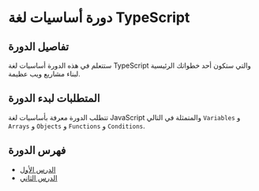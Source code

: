 # دورة أساسيات لغة TypeScript

## تفاصيل الدورة

ستتعلم في هذه الدورة أساسيات لغة TypeScript والتي ستكون أحد خطواتك الرئيسية لبناء مشاريع ويب عظيمة.

## المتطلبات لبدء الدورة

تتطلب الدورة معرفة بأساسيات لغة JavaScript والمتمثلة في التالي `Variables` و `Arrays` و `Objects` و `Functions` و `Conditions`.

## فهرس الدورة

- [الدرس الأول](https://github.com/AymanAlshanqiti/typescript-course/tree/lesson-1)
- [الدرس الثاني](https://github.com/AymanAlshanqiti/typescript-course/tree/lesson-2)
